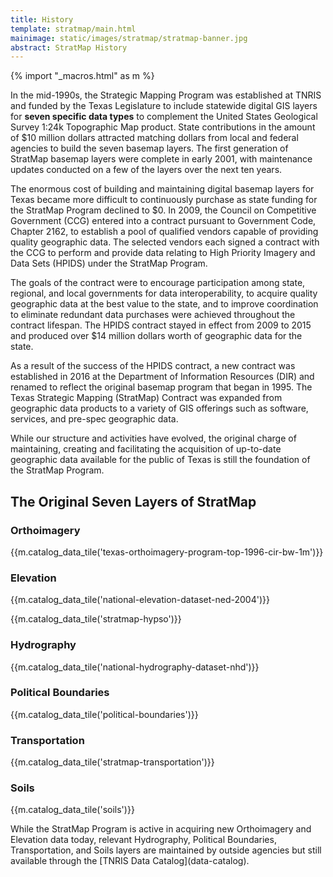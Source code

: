 ```yaml
---
title: History
template: stratmap/main.html
mainimage: static/images/stratmap/stratmap-banner.jpg
abstract: StratMap History
---
```

{% import "_macros.html" as m %}
<div class="container">
<p class="lead">In the mid-1990s, the Strategic Mapping Program was established at TNRIS and funded by the Texas Legislature to include statewide digital GIS layers for <strong>seven specific data types</strong> to complement the United States Geological Survey 1:24k Topographic Map product. State contributions in the amount of $10 million dollars attracted matching dollars from local and federal agencies to build the seven basemap layers. The first generation of StratMap basemap layers were complete in early 2001, with maintenance updates conducted on a few of the layers over the next ten years.</p>

<p>The enormous cost of building and maintaining digital basemap layers for Texas became more difficult to continuously purchase as state funding for the StratMap Program declined to $0. In 2009, the Council on Competitive Government (CCG) entered into a contract pursuant to Government Code, Chapter 2162, to establish a pool of qualified vendors capable of providing quality geographic data. The selected vendors each signed a contract with the CCG to perform and provide data relating to High Priority Imagery and Data Sets (HPIDS) under the StratMap Program.</p>

<p>The goals of the contract were to encourage participation among state, regional, and local governments for data interoperability, to acquire quality geographic data at the best value to the state, and to improve coordination to eliminate redundant data purchases were achieved throughout the contract lifespan. The HPIDS contract stayed in effect from 2009 to 2015 and produced over $14 million dollars worth of geographic data for the state.</p>

<p>As a result of the success of the HPIDS contract, a new contract was established in 2016 at the Department of Information Resources (DIR) and renamed to reflect the original basemap program that began in 1995. The Texas Strategic Mapping (StratMap) Contract was expanded from geographic data products to a variety of GIS offerings such as software, services, and pre-spec geographic data.</p>

<p class="lead">While our structure and activities have evolved, the original charge of maintaining, creating and facilitating the acquisition of up-to-date geographic data available for the public of Texas is still the foundation of the StratMap Program.</p>

<h2>The Original Seven Layers of StratMap</h2>

<section class="row">

<div class="col-xs-6 col-sm-3">

<h3>Orthoimagery</h3>
{{m.catalog_data_tile('texas-orthoimagery-program-top-1996-cir-bw-1m')}}

</div>

<div class="col-xs-12 col-sm-5">
<h3>Elevation</h3>
{{m.catalog_data_tile('national-elevation-dataset-ned-2004')}}

{{m.catalog_data_tile('stratmap-hypso')}}

</div>

<div class="col-xs-6 col-sm-3">
<h3>Hydrography</h3>
{{m.catalog_data_tile('national-hydrography-dataset-nhd')}}
</div>

<div class="col-xs-6 col-sm-3">
<h3>Political Boundaries</h3>
{{m.catalog_data_tile('political-boundaries')}}</div>

<div class="col-xs-6 col-sm-3">
<h3>Transportation</h3>
{{m.catalog_data_tile('stratmap-transportation')}}</div>

<div class="col-xs-6 col-sm-3">
<h3>Soils</h3>
{{m.catalog_data_tile('soils')}}
</div>

</section>

<p class="lead">While the StratMap Program is active in acquiring new Orthoimagery and Elevation data today, relevant Hydrography, Political Boundaries, Transportation, and Soils layers are maintained by outside agencies but still available through the [TNRIS Data Catalog](data-catalog).</p>
</div>
